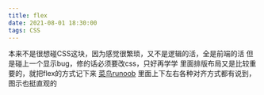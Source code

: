 ```yaml
---
title: flex
date: 2021-08-01 18:30:00
tags: CSS
---
```

本来不是很想碰CSS这块，因为感觉很繁琐，又不是逻辑的活，全是前端的活
但是碰上一个显示bug，修的话必须要改css，只好再学学
里面排版布局又是比较重要的，就把flex的方式记下来
[菜鸟runoob](https://www.runoob.com/w3cnote/flex-grammar.html)
里面上下左右各种对齐方式都有说到，图示也挺直观的
